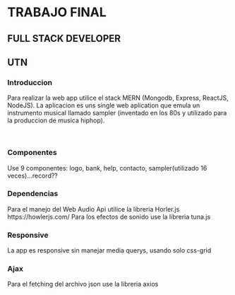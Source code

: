 <h1>TRABAJO FINAL</h1>
<h2>FULL STACK DEVELOPER</h2>
<h2>UTN</h2>

<h3>Introduccion</h3>
<p>Para realizar la web app utilice el stack MERN (Mongodb, Express, ReactJS, NodeJS).
La aplicacion es uns single web aplication que emula un instrumento musical llamado sampler (inventado en los 80s y utilizado para la produccion de musica hiphop).</p>
<br>
<h3>Componentes</h3>
Use 9 componentes:
logo, bank, help, contacto, sampler(utilizado 16 veces)...record??

<h3>Dependencias</h3>
Para el manejo del Web Audio Api utilice la libreria Horler.js https://howlerjs.com/
Para los efectos de sonido use la libreria tuna.js

<h3>Responsive</h3>
La app es responsive sin manejar media querys, usando solo css-grid

<h3>Ajax</h3>
Para el fetching del archivo json use la libreria axios
